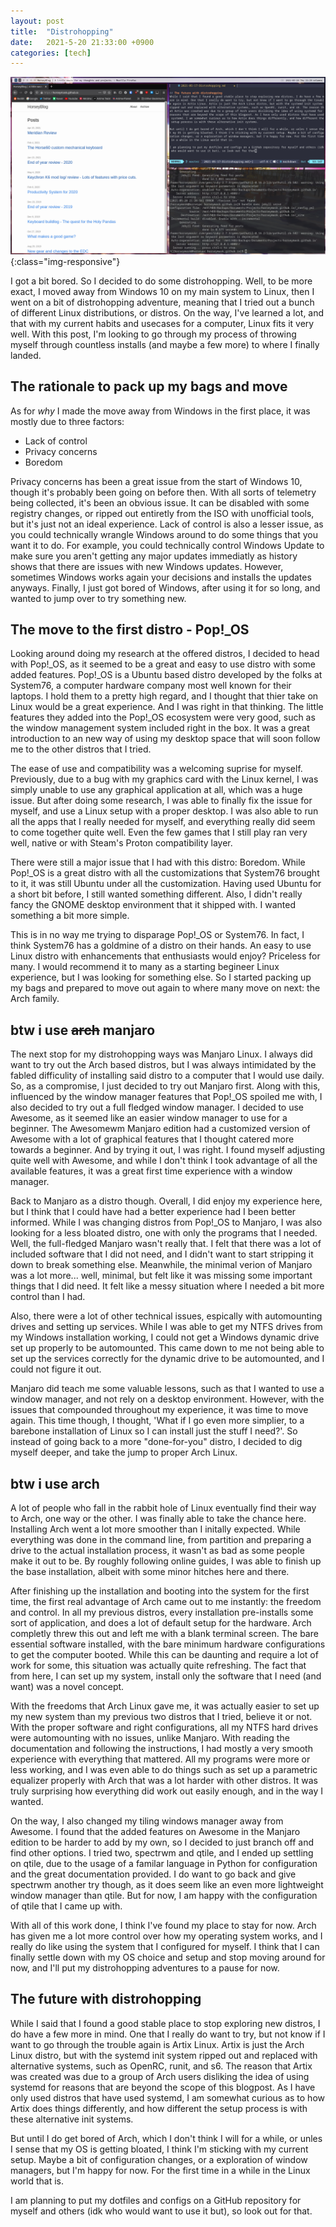 ```yaml
--- 
layout: post
title:  "Distrohopping"
date:   2021-5-20 21:33:00 +0900
categories: [tech]
---
```


![Completed Build](/assets/images/2021-05-20distro/2021-05-20_21-29.png){:class="img-responsive"}

I got a bit bored. So I decided to do some distrohopping. Well, to be more exact, I moved away from Windows 10 on my main system to Linux, then I went on a bit of distrohopping adventure, meaning that I tried out a bunch of different Linux distributions, or distros. On the way, I've learned a lot, and that with my current habits and usecases for a computer, Linux fits it very well. With this post, I'm looking to go through my process of throwing myself through countless installs (and maybe a few more) to where I finally landed.

## The rationale to pack up my bags and move
As for *why* I made the move away from Windows in the first place, it was mostly due to three factors:
- Lack of control
- Privacy concerns
- Boredom

Privacy concerns has been a great issue from the start of Windows 10, though it's probably been going on before then. With all sorts of telemetry being collected, it's been an obvious issue. It can be disabled with some registry changes, or ripped out entiretly from the ISO with unofficial tools, but it's just not an ideal experience. Lack of control is also a lesser issue, as you could technically wrangle Windows around to do some things that you want it to do. For example, you could technically control Windows Update to make sure you aren't getting any major updates immediatly as history shows that there are issues with new Windows updates. However, sometimes Windows works again your decisions and installs the updates anyways. Finally, I just got bored of Windows, after using it for so long, and wanted to jump over to try something new.

## The move to the first distro - Pop!_OS
Looking around doing my research at the offered distros, I decided to head with Pop!_OS, as it seemed to be a great and easy to use distro with some added features.
Pop!_OS is a Ubuntu based distro developed by the folks at System76, a computer hardware company most well known for their laptops. I hold them to a pretty high regard, and I thought that thier take on Linux would be a great experience. And I was right in that thinking. The little features they added into the Pop!_OS ecosystem were very good, such as the window management system included right in the box. It was a great introduction to an new way of using my desktop space that will soon follow me to the other distros that I tried.

The ease of use and compatibility was a welcoming suprise for myself. Previously, due to a bug with my graphics card with the Linux kernel, I was simply unable to use any graphical application at all, which was a huge issue. But after doing some research, I was able to finally fix the issue for myself, and use a Linux setup with a proper desktop. I was also able to run all the apps that I really needed for myself, and everything really did seem to come together quite well. Even the few games that I still play ran very well, native or with Steam's Proton compatibility layer.

There were still a major issue that I had with this distro: Boredom. While Pop!_OS is a great distro with all the customizations that System76 brought to it, it was still Ubuntu under all the customization. Having used Ubuntu for a short bit before, I still wanted something different. Also, I didn't really fancy the GNOME desktop environment that it shipped with. I wanted something a bit more simple.

This is in no way me trying to disparage Pop!_OS or System76. In fact, I think System76 has a goldmine of a distro on their hands. An easy to use Linux distro with enhancements that enthusiasts would enjoy? Priceless for many. I would recommend it to many as a starting begineer Linux experience, but I was looking for something else. So I started packing up my bags and prepared to move out again to where many move on next: the Arch family.

## btw i use ~~arch~~ manjaro
The next stop for my distrohopping ways was Manjaro Linux. I always did want to try out the Arch based distros, but I was always intimidated by the fabled difficulity of installing said distro to a computer that I would use daily. So, as a compromise, I just decided to try out Manjaro first. Along with this, influenced by the window manager features that Pop!_OS spoiled me with, I also decided to try out a full fledged window manager. I decided to use Awesome, as it seemed like an easier window manager to use for a beginner. The Awesomewm Manjaro edition had a customized version of Awesome with a lot of graphical features that I thought catered more towards a beginner. And by trying it out, I was right. I found myself adjusting quite well with Awesome, and while I don't think I took advantage of all the available features, it was a great first time experience with a window manager.

Back to Manjaro as a distro though. Overall, I did enjoy my experience here, but I think that I could have had a better experience had I been better informed. While I was changing distros from Pop!_OS to Manjaro, I was also looking for a less bloated distro, one with only the programs that I needed. Well, the full-fledged Manjaro wasn't really that. I felt that there was a lot of included software that I did not need, and I didn't want to start stripping it down to break something else. Meanwhile, the minimal verion of Manjaro was a lot more... well, minimal, but felt like it was missing some important things that I did need. It felt like a messy situation where I needed a bit more control than I had.

Also, there were a lot of other technical issues, espically with automounting drives and setting up services. While I was able to get my NTFS drives from my Windows installation working, I could not get a Windows dynamic drive set up properly to be automounted. This came down to me not being able to set up the services correctly for the dynamic drive to be automounted, and I could not figure it out.

Manjaro did teach me some valuable lessons, such as that I wanted to use a window manager, and not rely on a desktop environment. However, with the issues that compounded throughout my experience, it was time to move again. This time though, I thought, 'What if I go even more simplier, to a barebone installation of Linux so I can install just the stuff I need?'. So instead of going back to a more "done-for-you" distro, I decided to dig myself deeper, and take the jump to proper Arch Linux.

## btw i use arch
A lot of people who fall in the rabbit hole of Linux eventually find their way to Arch, one way or the other. I was finally able to take the chance here. Installing Arch went a lot more smoother than I initally expected. While everything was done in the command line, from partition and preparing a drive to the actual installation process, it wasn't as bad as some people make it out to be. By roughly following online guides, I was able to finish up the base installation, albeit with some minor hitches here and there. 

After finishing up the installation and booting into the system for the first time, the first real advantage of Arch came out to me instantly: the freedom and control. In all my previous distros, every installation pre-installs some sort of application, and does a lot of default setup for the hardware. Arch completly threw this out and left me with a blank terminal screen. The bare essential software installed, with the bare minimum hardware configurations to get the computer booted. While this can be daunting and require a lot of work for some, this situation was actually quite refreshing. The fact that from here, I can set up my system, install only the software that I need (and want) was a novel concept.

With the freedoms that Arch Linux gave me, it was actually easier to set up my new system than my previous two distros that I tried, believe it or not. With the proper software and right configurations, all my NTFS hard drives were automounting with no issues, unlike Manjaro. With reading the documentation and following the instructions, I had mostly a very smooth experience with everything that mattered. All my programs were more or less working, and I was even able to do things such as set up a parametric equalizer properly with Arch that was a lot harder with other distros. It was truly surprising how everything did work out easily enough, and in the way I wanted.

On the way, I also changed my tiling windows manager away from Awesome. I found that the added features on Awesome in the Manjaro edition to be harder to add by my own, so I decided to just branch off and find other options. I tried two, spectrwm and qtile, and I ended up settling on qtile, due to the usage of a familar language in Python for configuration and the great documentation provided. I do want to go back and give spectrwm another try though, as it does seem like an even more lightweight window manager than qtile. But for now, I am happy with the configuration of qtile that I came up with.

With all of this work done, I think I've found my place to stay for now. Arch has given me a lot more control over how my operating system works, and I really do like using the system that I configured for myself. I think that I can finally settle down with my OS choice and setup and stop moving around for now, and I'll put my distrohopping adventures to a pause for now.

## The future with distrohopping
While I said that I found a good stable place to stop exploring new distros, I do have a few more in mind. One that I really do want to try, but not know if I want to go through the trouble again is Artix Linux. Artix is just the Arch Linux distro, but with the systemd init system ripped out and replaced with alternative systems, such as OpenRC, runit, and s6. The reason that Artix was created was due to a group of Arch users disliking the idea of using systemd for reasons that are beyond the scope of this blogpost. As I have only used distros that have used systemd, I am somewhat curious as to how Artix does things differently, and how different the setup process is with these alternative init systems. 

But until I do get bored of Arch, which I don't think I will for a while, or unles I sense that my OS is getting bloated, I think I'm sticking with my current setup. Maybe a bit of configuration changes, or a exploration of window managers, but I'm happy for now. For the first time in a while in the Linux world that is.

I am planning to put my dotfiles and configs on a GitHub repository for myself and others (idk who would want to use it but), so look out for that.
